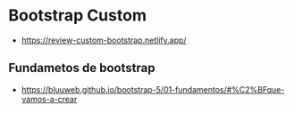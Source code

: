 # Bootstrap Custom

* https://review-custom-bootstrap.netlify.app/

## Fundametos de bootstrap 

* https://bluuweb.github.io/bootstrap-5/01-fundamentos/#%C2%BFque-vamos-a-crear
